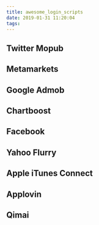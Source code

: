 ```yaml
---
title: awesome_login_scripts
date: 2019-01-31 11:20:04
tags:
---
```


## Twitter Mopub

<script src="https://gist.github.com/schunlee/415f89dbdc501a6207061a76415d64ac.js"></script>

## Metamarkets

<script src="https://gist.github.com/schunlee/4c64e10b1a6c576e33bd5915a86f18c0.js"></script>

## Google Admob

<script src="https://gist.github.com/schunlee/d362439db81dc0031070e27d517b0184.js"></script>

## Chartboost

<script src="https://gist.github.com/schunlee/793e30ab57d889e39cd789f8db231df7.js"></script>

## Facebook

<script src="https://gist.github.com/schunlee/2594131abda7cccbba5b17b29347cade.js"></script>

## Yahoo Flurry

<script src="https://gist.github.com/schunlee/e7fd57defc8825f709f1da5f4d936fcb.js"></script>

## Apple iTunes Connect

<script src="https://gist.github.com/schunlee/5bf344318083e943e70b42111c960724.js"></script>

## Applovin

<script src="https://gist.github.com/schunlee/6e07c8c199ea37c3f541ef18d4a51ff6.js"></script>

## Qimai

<script src="https://gist.github.com/schunlee/cfeeb4fbdcb912cc62840608097b70e6.js"></script>